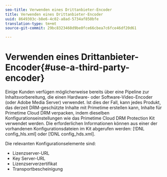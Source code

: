 ```yaml
---
seo-title: Verwenden eines Drittanbieter-Encoder
title: Verwenden eines Drittanbieter-Encoder
uuid: 8649303c-b8e6-4c02-a8ad-5734af850bfe
translation-type: tm+mt
source-git-commit: 29bc8323460d9be0fce66cbea7c6fce46df20d61

---
```



# Verwenden eines Drittanbieter-Encoder{#use-a-third-party-encoder}

Einige Kunden verfügen möglicherweise bereits über eine Pipeline zur Inhaltsvorbereitung, die einen Hardware- oder Software-Video-Encoder (oder Adobe Media Server) verwendet. Ist dies der Fall, kann jedes Produkt, das derzeit DRM-geschützte Inhalte mit Primetime erstellen kann, Inhalte für Primetime Cloud DRM verpacken, indem dieselben Konfigurationseinstellungen wie das Primetime Cloud DRM Protection Kit verwendet werden. Die erforderlichen Informationen können aus einer der vorhandenen Konfigurationsdateien im Kit abgerufen werden: [!DNL config_hls.xml] oder [!DNL config_hds.xml].

Die relevanten Konfigurationselemente sind:

* Lizenzserver-URL
* Key Server-URL
* Lizenzserverzertifikat
* Transportbescheinigung

